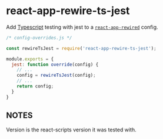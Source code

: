 # react-app-rewire-ts-jest

Add [Typescript](https://github.com/microsoft/typescript) testing with jest to a [`react-app-rewired`](https://github.com/timarney/react-app-rewired) config.

```js
/* config-overrides.js */

const rewireTsJest = require('react-app-rewire-ts-jest');

module.exports = {
  jest: function override(config) {
    // ...
    config = rewireTsJest(config);
    // ...
    return config;
  }
}
```

## NOTES
Version is the react-scripts version it was tested with.
